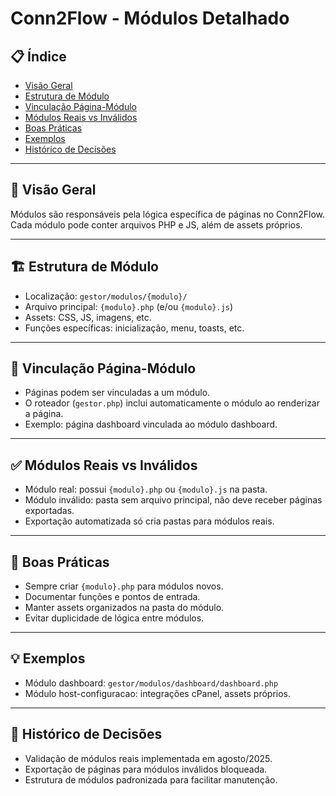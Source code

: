 # Conn2Flow - Módulos Detalhado

## 📋 Índice
- [Visão Geral](#visão-geral)
- [Estrutura de Módulo](#estrutura-de-módulo)
- [Vinculação Página-Módulo](#vinculação-página-módulo)
- [Módulos Reais vs Inválidos](#módulos-reais-vs-inválidos)
- [Boas Práticas](#boas-práticas)
- [Exemplos](#exemplos)
- [Histórico de Decisões](#histórico-de-decisões)

---

## 🎯 Visão Geral

Módulos são responsáveis pela lógica específica de páginas no Conn2Flow. Cada módulo pode conter arquivos PHP e JS, além de assets próprios.

---

## 🏗️ Estrutura de Módulo
- Localização: `gestor/modulos/{modulo}/`
- Arquivo principal: `{modulo}.php` (e/ou `{modulo}.js`)
- Assets: CSS, JS, imagens, etc.
- Funções específicas: inicialização, menu, toasts, etc.

---

## 🔗 Vinculação Página-Módulo
- Páginas podem ser vinculadas a um módulo.
- O roteador (`gestor.php`) inclui automaticamente o módulo ao renderizar a página.
- Exemplo: página dashboard vinculada ao módulo dashboard.

---

## ✅ Módulos Reais vs Inválidos
- Módulo real: possui `{modulo}.php` ou `{modulo}.js` na pasta.
- Módulo inválido: pasta sem arquivo principal, não deve receber páginas exportadas.
- Exportação automatizada só cria pastas para módulos reais.

---

## 📝 Boas Práticas
- Sempre criar `{modulo}.php` para módulos novos.
- Documentar funções e pontos de entrada.
- Manter assets organizados na pasta do módulo.
- Evitar duplicidade de lógica entre módulos.

---

## 💡 Exemplos
- Módulo dashboard: `gestor/modulos/dashboard/dashboard.php`
- Módulo host-configuracao: integrações cPanel, assets próprios.

---

## 📜 Histórico de Decisões
- Validação de módulos reais implementada em agosto/2025.
- Exportação de páginas para módulos inválidos bloqueada.
- Estrutura de módulos padronizada para facilitar manutenção.
